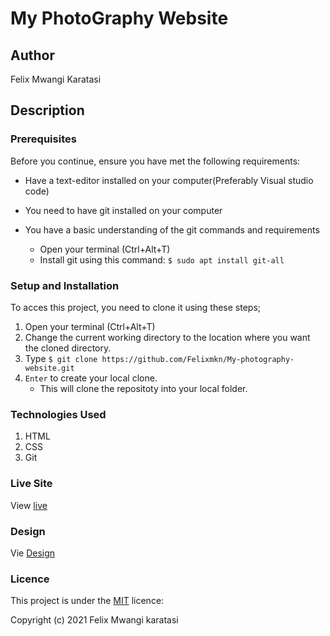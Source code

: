 # My PhotoGraphy Website
## Author
Felix Mwangi Karatasi

## Description


### Prerequisites

Before you continue, ensure you have met the following requirements:

* Have a text-editor installed on your computer(Preferably Visual studio code)
* You need to have git installed on your computer
* You have a basic understanding of the git commands and requirements
    
   -  Open your terminal (Ctrl+Alt+T)
   -  Install git using this command:
        `$ sudo apt install git-all`

### Setup and Installation
To acces this project, you need to clone it using these steps;
1. Open your terminal (Ctrl+Alt+T)
2. Change the current working directory to the location where you want the cloned directory.
3. Type `$ git clone https://github.com/Felixmkn/My-photography-website.git`
4. `Enter` to create your local clone.
    * This will clone the repositoty into your local folder.

### Technologies Used
1. HTML
2. CSS
3. Git

### Live Site
View [live](https://felixmkn.github.io/My-photography-website/)

### Design
Vie [Design](https://www.figma.com/file/PUY05tM1tFw6w2P3MBqsuQ/Untitled?node-id=0%3A1)

### Licence
This project is under the  [MIT](LICENSE) licence:<br>

Copyright (c) 2021 Felix Mwangi karatasi